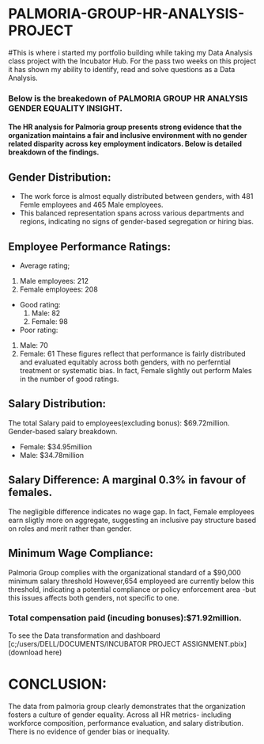 # PALMORIA-GROUP-HR-ANALYSIS-PROJECT
#This is where i started my portfolio building while taking my Data Analysis class project with the Incubator Hub. For the pass two weeks on this project it has shown my ability to identify, read and solve questions as a Data Analysis.
### Below is the breakedown of PALMORIA GROUP HR ANALYSIS GENDER EQUALITY INSIGHT.
#### The HR analysis for Palmoria group presents strong evidence that the organization maintains a fair and inclusive environment with no gender related disparity across key employment indicators. Below is detailed breakdown of the findings.
## Gender Distribution: 
- The work force is almost equally distributed between genders, with 481 Femle employees and 465 Male employees.
- This balanced representation spans across various departments and regions, indicating no signs of gender-based segregation or hiring bias.
## Employee Performance Ratings:
- Average rating;
 1. Male employees: 212
 2. Female employees: 208
- Good rating:
  1. Male: 82
  2. Female: 98
- Poor rating:
1. Male: 70
2. Female: 61
These figures reflect that performance is fairly distributed and evaluated equitably across both genders, with no perferntial treatment or systematic bias. In fact, Female slightly out perform Males in the number of good ratings.
 ## Salary Distribution:
 The total Salary paid to employees(excluding bonus): $69.72million.
 Gender-based salary breakdown. 
 - Female: $34.95million
 - Male: $34.78million
## Salary Difference: A marginal 0.3% in favour of females. 
The negligible difference indicates no wage gap. In fact, Female employees earn sligtly more on aggregate, suggesting an inclusive pay structure based on roles and merit rather than gender.
## Minimum Wage Compliance:
Palmoria Group complies with the organizational standard of a $90,000 minimum salary threshold
However,654 employeed are currently below this threshold, indicating a potential compliance or policy enforcement area -but this issues affects both genders, not specific to one.
### Total compensation paid (incuding bonuses):$71.92million.

 To see the Data transformation and dashboard [c;/users/DELL/DOCUMENTS/INCUBATOR PROJECT ASSIGNMENT.pbix] (download here)


# CONCLUSION:
The data from palmoria group clearly demonstrates that the organization fosters a culture of gender equality. Across all HR metrics- including workforce composition, performance evaluation, and salary distribution. There is no evidence of gender bias or inequality.
